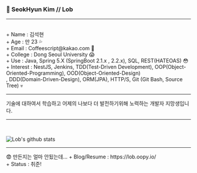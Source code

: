 ### 👻 SeokHyun Kim // Lob 
<hr/><br/>
  + Name       : 김석현<br/>
  + Age        : 만 23 💦<br/>
  + Email      : Coffeescript@kakao.com 💬<br/>
  + College    : Dong Seoul University 😱<br/>
  + Use        : Java, Spring 5.X (SpringBoot 2.1.x , 2.2.x), SQL, REST(HATEOAS) 😳<br/>
  + Interest   : NestJS, Jenkins, TDD(Test-Driven Development), OOP(Object-Oriented-Programming), OOD(Object-Oriented-Design)<br/> 
               , DDD(Domain-Driven-Design), ORM(JPA), HTTP/S, Git (Git Bash, Source Tree) 💀
<br/><hr/>
기술에 대하여서 학습하고 어제의 나보다 더 발전하기위해 노력하는 개발자 지망생입니다.
<br/><hr/><br/>

![Lob's github stats](https://github-readme-stats.vercel.app/api?username=Lob-dev&show_icons=true&theme=cobalt)

<hr/>
😨 만든지는 얼마 안됬는데...
  + Blog/Resume : https://lob.oopy.io/ <br/>
  + Status      : 취준!



<!--
**coffeescriptSERRL/coffeescriptSERRL** is a ✨ _special_ ✨ repository because its `README.md` (this file) appears on your GitHub profile.

Here are some ideas to get you started:

- 🔭 I’m currently working on ...
- 🌱 I’m currently learning ...
- 👯 I’m looking to collaborate on ...
- 🤔 I’m looking for help with ...
- 💬 Ask me about ...
- 📫 How to reach me: ...
- 😄 Pronouns: ...
- ⚡ Fun fact: ...
-->
